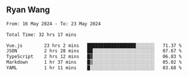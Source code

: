 ## Ryan Wang

<!--START_SECTION:waka-->

```txt
From: 16 May 2024 - To: 23 May 2024

Total Time: 32 hrs 17 mins

Vue.js        23 hrs 2 mins   ██████████████████░░░░░░░   71.37 %
JSON          2 hrs 28 mins   ██░░░░░░░░░░░░░░░░░░░░░░░   07.67 %
TypeScript    2 hrs 12 mins   █▓░░░░░░░░░░░░░░░░░░░░░░░   06.83 %
Markdown      1 hr 37 mins    █▒░░░░░░░░░░░░░░░░░░░░░░░   05.02 %
YAML          1 hr 11 mins    █░░░░░░░░░░░░░░░░░░░░░░░░   03.68 %
```

<!--END_SECTION:waka-->
